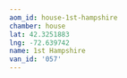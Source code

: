 ```yaml
---
aom_id: house-1st-hampshire
chamber: house
lat: 42.3251883
lng: -72.639742
name: 1st Hampshire
van_id: '057'
---
```

